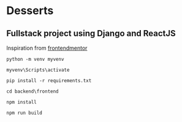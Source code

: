 # Desserts
## Fullstack project using Django and ReactJS

Inspiration from [frontendmentor](https://www.frontendmentor.io/challenges/product-list-with-cart-5MmqLVAp_d)


```batch
python -m venv myvenv
```

```batch
myvenv\Scripts\activate
```

```batch
pip install -r requirements.txt
```

```batch
cd backend\frontend
```

```batch
npm install
```

```batch
npm run build
```
